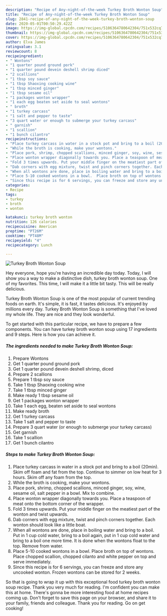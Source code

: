 ```yaml
---
description: "Recipe of Any-night-of-the-week Turkey Broth Wonton Soup"
title: "Recipe of Any-night-of-the-week Turkey Broth Wonton Soup"
slug: 2841-recipe-of-any-night-of-the-week-turkey-broth-wonton-soup
date: 2020-05-01T00:50:29.422Z
image: https://img-global.cpcdn.com/recipes/5106364780642304/751x532cq70/turkey-broth-wonton-soup-recipe-main-photo.jpg
thumbnail: https://img-global.cpcdn.com/recipes/5106364780642304/751x532cq70/turkey-broth-wonton-soup-recipe-main-photo.jpg
cover: https://img-global.cpcdn.com/recipes/5106364780642304/751x532cq70/turkey-broth-wonton-soup-recipe-main-photo.jpg
author: Elva James
ratingvalue: 3.1
reviewcount: 8
recipeingredient:
- " Wontons"
- "1 quarter pound ground pork"
- "1 quarter pound devein deshell shrimp diced"
- "2 scallions"
- "1 tbsp soy sauce"
- "1 tbsp Shaoxing cooking wine"
- "1 tbsp minced ginger"
- "1 tbsp sesame oil"
- "1 packages wonton wrapper"
- "1 each egg beaten set aside to seal wontons"
- " broth"
- "1 turkey carcass"
- "1 salt and pepper to taste"
- "3 quart water or enough to submerge your turkey carcass"
- " garnish"
- "1 scallion"
- "1 bunch cilantro"
recipeinstructions:
- "Place turkey carcass in water in a stock pot and bring to a boil (20min). Skim off foam and fat from the top. Continue  to simmer on low heat for 3 hours. Skim off any foam from the top."
- "While the broth is cooking, make your wontons."
- "Place pork, shrimp, chopped scallions, minced ginger, soy, wine, sesame oil, salt pepper in a bowl. Mix to combine."
- "Place wonton wrapper diagonally towards you. Place a teaspoon of meat onto the bottom corner of the wrapper."
- "Fold 3 times upwards. Put your middle finger on the meatiest part of the wonton and twist upwards."
- "Dab corners with egg mixture, twist and pinch corners together. Each wonton should look like a little boat."
- "When all wontons are done, place in boiling water and bring to a boil.  Put in 1 cup cold water, bring to a boil again, put in 1 cup cold water and bring to a boil one more time. It is done when the wontons float to the top.  Remove from water."
- "Place 5-10 cooked wontons in a bowl.  Place broth on top of wontons.  Place chopped scallion, chopped cilanto and white pepper on top and serve immediately."
- "Since this recipe is for 6 servings, you can freeze and store any uncooked wonton. Frozen wontons can be stored for 2 weeks."
categories:
- Recipe
tags:
- turkey
- broth
- wonton

katakunci: turkey broth wonton 
nutrition: 126 calories
recipecuisine: American
preptime: "PT26M"
cooktime: "PT48M"
recipeyield: "4"
recipecategory: Lunch

---
```



![Turkey Broth Wonton Soup](https://img-global.cpcdn.com/recipes/5106364780642304/751x532cq70/turkey-broth-wonton-soup-recipe-main-photo.jpg)

Hey everyone, hope you're having an incredible day today. Today, I will show you a way to make a distinctive dish, turkey broth wonton soup. One of my favorites. This time, I will make it a little bit tasty. This will be really delicious.

Turkey Broth Wonton Soup is one of the most popular of current trending foods on earth. It's simple, it is fast, it tastes delicious. It's enjoyed by millions every day. Turkey Broth Wonton Soup is something that I've loved my whole life. They are nice and they look wonderful.




To get started with this particular recipe, we have to prepare a few components. You can have turkey broth wonton soup using 17 ingredients and 9 steps. Here is how you can achieve it.

<!--inarticleads1-->

##### The ingredients needed to make Turkey Broth Wonton Soup:

1. Prepare  Wontons
1. Get 1 quarter pound ground pork
1. Get 1 quarter pound devein deshell shrimp, diced
1. Prepare 2 scallions
1. Prepare 1 tbsp soy sauce
1. Take 1 tbsp Shaoxing cooking wine
1. Take 1 tbsp minced ginger
1. Make ready 1 tbsp sesame oil
1. Get 1 packages wonton wrapper
1. Take 1 each egg, beaten set aside to seal wontons
1. Make ready  broth
1. Get 1 turkey carcass
1. Take 1 salt and pepper to taste
1. Prepare 3 quart water (or enough to submerge your turkey carcass)
1. Get  garnish
1. Take 1 scallion
1. Get 1 bunch cilantro




<!--inarticleads2-->

##### Steps to make Turkey Broth Wonton Soup:

1. Place turkey carcass in water in a stock pot and bring to a boil (20min). Skim off foam and fat from the top. Continue  to simmer on low heat for 3 hours. Skim off any foam from the top.
1. While the broth is cooking, make your wontons.
1. Place pork, shrimp, chopped scallions, minced ginger, soy, wine, sesame oil, salt pepper in a bowl. Mix to combine.
1. Place wonton wrapper diagonally towards you. Place a teaspoon of meat onto the bottom corner of the wrapper.
1. Fold 3 times upwards. Put your middle finger on the meatiest part of the wonton and twist upwards.
1. Dab corners with egg mixture, twist and pinch corners together. Each wonton should look like a little boat.
1. When all wontons are done, place in boiling water and bring to a boil.  Put in 1 cup cold water, bring to a boil again, put in 1 cup cold water and bring to a boil one more time. It is done when the wontons float to the top.  Remove from water.
1. Place 5-10 cooked wontons in a bowl.  Place broth on top of wontons.  Place chopped scallion, chopped cilanto and white pepper on top and serve immediately.
1. Since this recipe is for 6 servings, you can freeze and store any uncooked wonton. Frozen wontons can be stored for 2 weeks.




So that is going to wrap it up with this exceptional food turkey broth wonton soup recipe. Thank you very much for reading. I'm confident you can make this at home. There's gonna be more interesting food at home recipes coming up. Don't forget to save this page on your browser, and share it to your family, friends and colleague. Thank you for reading. Go on get cooking!
